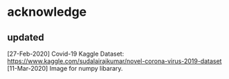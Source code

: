 # acknowledge
## updated
[27-Feb-2020] Covid-19 Kaggle Dataset: https://www.kaggle.com/sudalairajkumar/novel-corona-virus-2019-dataset
[11-Mar-2020] Image for numpy libarary.
